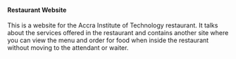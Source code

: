 #### Restaurant Website

This is a website for the Accra Institute of Technology restaurant. It talks about the services offered in the restaurant and contains another site where you can view the menu and order for food when inside the restaurant without moving to the attendant or waiter.

